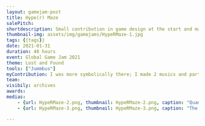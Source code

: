 ```yaml
---
layout: gamejam-post
title: Hype(r) Maze
salePitch: 
shortdescription: Small contribution in game design at the start and made 2 musics.
thumbnail-img: assets/img/gamejams/HypeRMaze-1.jpg
tags: {{tags}}
date: 2021-01-31
duration: 48 hours
event: Global Game Jam 2021
theme: Lost and Found
tools: ["Jummbus"]
myContribution: I was more symbolically there; I made 2 musics and participated in the brainstorm.
team: 
visibily: archives
awards: 
medias: 
    - {url: HypeRMaze-2.png, thumbnail: HypeRMaze-2.png, caption: "Quantic thing"}
    - {url: HypeRMaze-3.png, thumbnail: HypeRMaze-3.png, caption: "The ambiance is dark"}

---
```




